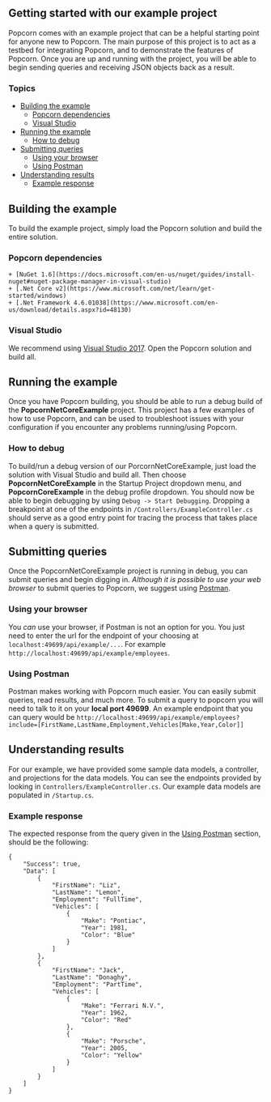 ## Getting started with our example project
Popcorn comes with an example project that can be a helpful starting point for anyone new to Popcorn. 
The main purpose of this project is to act as a testbed for integrating Popcorn, 
and to demonstrate the features of Popcorn. Once you are up and running with the project, 
you will be able to begin sending queries and receiving JSON objects back as a result.

### Topics
+ [Building the example](#building-the-example)
  + [Popcorn dependencies](#popcorn-dependencies)
  + [Visual Studio](#visual-studio)
+ [Running the example](#running-the-example)
  + [How to debug](#how-to-debug)
+ [Submitting queries](#submitting-queries)
  + [Using your browser](#using-your-browser)
  + [Using Postman](#using-postman)
+ [Understanding results](#understanding-results)
  + [Example response](#example-response)


<a name="building-the-example"></a>
## Building the example
To build the example project, simply load the Popcorn solution and build the entire solution.
<a name="popcorn=dependencies"></a>
### Popcorn dependencies
    + [NuGet 1.6](https://docs.microsoft.com/en-us/nuget/guides/install-nuget#nuget-package-manager-in-visual-studio)
    + [.Net Core v2](https://www.microsoft.com/net/learn/get-started/windows)
    + [.Net Framework 4.6.01038](https://www.microsoft.com/en-us/download/details.aspx?id=48130)
<a name="visual-studio"></a>
### Visual Studio
We recommend using [Visual Studio 2017](https://www.visualstudio.com/downloads/). Open the Popcorn solution and build all.
<a name="running-the-example"></a>
## Running the example
Once you have Popcorn building, you should be able to run a debug build of the **PopcornNetCoreExample** project. 
This project has a few examples of how to use Popcorn, and can be used to troubleshoot issues with your configuration if you encounter any problems running/using Popcorn.
<a name="how-to-debug"></a>
### How to debug
To build/run a debug version of our PorcornNetCoreExample, just load the solution with Visual Studio and build all. 
Then choose **PopcornNetCoreExample** in the Startup Project dropdown menu, and **PopcornCoreExample** in the debug profile dropdown. 
You should now be able to begin debugging by using `Debug -> Start Debugging`. Dropping a breakpoint at one of the endpoints in `/Controllers/ExampleController.cs` 
should serve as a good entry point for tracing the process that takes place when a query is submitted.
<a name="submitting-queries"></a>
## Submitting queries
Once the PopcornNetCoreExample project is running in debug, you can submit queries and begin digging in. 
_Although it is possible to use your web browser_ to submit queries to Popcorn, we suggest using [Postman](#using-postman).
<a name="using-your-browser"></a>
### Using your browser
You _can_ use your browser, if Postman is not an option for you. 
You just need to enter the url for the endpoint of your choosing at ```localhost:49699/api/example/...```. 
For example ```http://localhost:49699/api/example/employees```.
<a name="using-postman"></a>
### Using Postman
Postman makes working with Popcorn much easier. You can easily submit queries, read results, and much more. 
To submit a query to popcorn you will need to talk to it on your **local port 49699**. An example endpoint that you can query would be 
```http://localhost:49699/api/example/employees?include=[FirstName,LastName,Employment,Vehicles[Make,Year,Color]]```
<a name="understanding-results"></a>
## Understanding results
For our example, we have provided some sample data models, a controller, and projections for the data models. 
You can see the endpoints provided by looking in `Controllers/ExampleController.cs`. Our example data models are populated in `/Startup.cs`. 
<a name="example-response"></a>
### Example response 
The expected response from the query given in the [Using Postman](#using-postman) section, should be the following:
```
{
    "Success": true,
    "Data": [
        {
            "FirstName": "Liz",
            "LastName": "Lemon",
            "Employment": "FullTime",
            "Vehicles": [
                {
                    "Make": "Pontiac",
                    "Year": 1981,
                    "Color": "Blue"
                }
            ]
        },
        {
            "FirstName": "Jack",
            "LastName": "Donaghy",
            "Employment": "PartTime",
            "Vehicles": [
                {
                    "Make": "Ferrari N.V.",
                    "Year": 1962,
                    "Color": "Red"
                },
                {
                    "Make": "Porsche",
                    "Year": 2005,
                    "Color": "Yellow"
                }
            ]
        }
    ]
}
```

